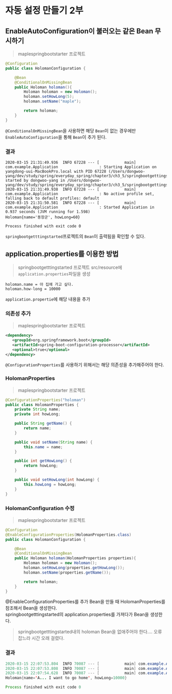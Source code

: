 # 자동 설정 만들기 2부

## EnableAutoConfiguration이 불러오는 같은 Bean 무시하기

> maplespringbootstarter 프로젝트

```java
@Configuration
public class HolomanConfiguration {

    @Bean
    @ConditionalOnMissingBean
    public Holoman holoman(){
        Holoman holoman = new Holoman();
        holoman.setHowLong(5);
        holoman.setName("maple");

        return holoman;
    }
}
```

`@ConditionalOnMissingBean`을 사용하면 해당 `Bean`이 없는 경우에만 `EnableAutoConfiguration`을 통해 `Bean`이 추가 된다.

### 결과

```shell
2020-03-15 21:31:49.936  INFO 67228 --- [           main] com.example.Application                  : Starting Application on yangdong-uui-MacBookPro.local with PID 67228 (/Users/dongwoo-yang/dev/study/spring/everyday_spring/chapter3/ch3_5/springbootgettingstarted/target/classes started by dongwoo-yang in /Users/dongwoo-yang/dev/study/spring/everyday_spring/chapter3/ch3_5/springbootgettingstarted)
2020-03-15 21:31:49.938  INFO 67228 --- [           main] com.example.Application                  : No active profile set, falling back to default profiles: default
2020-03-15 21:31:50.581  INFO 67228 --- [           main] com.example.Application                  : Started Application in 0.937 seconds (JVM running for 1.598)
Holoman{name='동장군', howLong=60}

Process finished with exit code 0
```

`springbootgetttingstarted`프로젝트의 `Bean`이 출력됨을 확인할 수 있다.

## application.properties를 이용한 방법

> springbootgetttingstarted 프로젝트 src/resource에 `application.properties`파일을 생성

```
holoman.name = 아 집에 가고 싶다.
holoman.how-long = 10000
```

`application.propertie`에 해당 내용을 추가

### 의존성 추가

> maplespringbootstarter 프로젝트

```xml
<dependency>
   <groupId>org.springframework.boot</groupId>
   <artifactId>spring-boot-configuration-processor</artifactId>
   <optional>true</optional>
</dependency>
```

`@ConfigurationProperties`를 사용하기 위해서는 해당 의존성을 추가해주어야 한다.

### HolomanProperties

> maplespringbootstarter 프로젝트

```java
@ConfigurationProperties("holoman")
public class HolomanProperties {
    private String name;
    private int howLong;

    public String getName() {
        return name;
    }

    public void setName(String name) {
        this.name = name;
    }

    public int getHowLong() {
        return howLong;
    }

    public void setHowLong(int howLong) {
        this.howLong = howLong;
    }
}
```

### HolomanConfiguration 수정

> maplespringbootstarter 프로젝트

```java
@Configuration
@EnableConfigurationProperties(HolomanProperties.class)
public class HolomanConfiguration {

    @Bean
    @ConditionalOnMissingBean
    public Holoman holoman(HolomanProperties properties){
        Holoman holoman = new Holoman();
        holoman.setHowLong(properties.getHowLong());
        holoman.setName(properties.getName());

        return holoman;
    }
}
```

@EnableConfigurationProperties를 추가
Bean을 만들 때 HolomanProperties를 참조해서 Bean을 생성한다.  
springbootgetttingstarted의 application.properties를 가져다가 Bean을 생성한다.

> springbootgetttingstarted내의 holoman Bean을 없애주어야 한다.... 오류 잡느라 시간 오래 걸렸다.

### 결과

```java
2020-03-15 22:07:53.804  INFO 70087 --- [           main] com.example.Application                  : Starting Application on yangdong-uui-MacBookPro.local with PID 70087 (/Users/dongwoo-yang/dev/study/spring/everyday_spring/chapter3/ch3_5/springbootgettingstarted/target/classes started by dongwoo-yang in /Users/dongwoo-yang/dev/study/spring/everyday_spring/chapter3/ch3_5/springbootgettingstarted)
2020-03-15 22:07:53.808  INFO 70087 --- [           main] com.example.Application                  : No active profile set, falling back to default profiles: default
2020-03-15 22:07:54.628  INFO 70087 --- [           main] com.example.Application                  : Started Application in 1.148 seconds (JVM running for 1.631)
Holoman{name='A... I want to go home', howLong=10000}

Process finished with exit code 0
```
